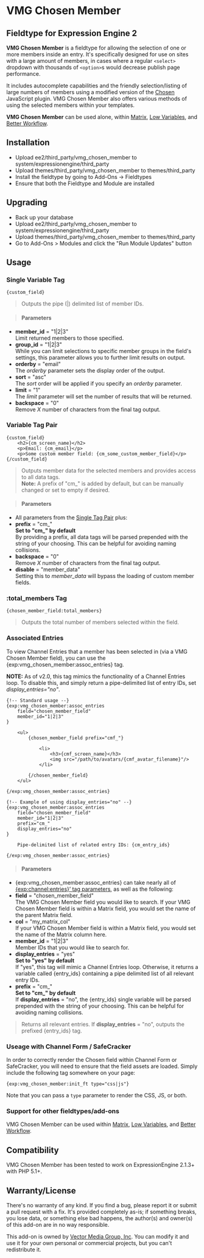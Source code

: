 VMG Chosen Member
========
Fieldtype for Expression Engine 2
--------

**VMG Chosen Member** is a fieldtype for allowing the selection of one or more members inside an entry. It's specifically designed for use on sites with a large amount of members, in cases where a regular `<select>` dropdown with thousands of `<option>`s would decrease publish page performance.

It includes autocomplete capabilities and the friendly selection/listing of large numbers of members using a modified version of the [Chosen](http://harvesthq.github.com/chosen/) JavaScript plugin. VMG Chosen Member also offers various methods of using the selected members within your templates.

**VMG Chosen Member** can be used alone, within [Matrix](http://pixelandtonic.com/matrix/), [Low Variables](http://gotolow.com/addons/low-variables/), and [Better Workflow](http://devot-ee.com/add-ons/better-workflow/).

Installation
-------
*	Upload ee2/third_party/vmg_chosen_member to system/expressionengine/third_party
*	Upload themes/third_party/vmg_chosen_member to themes/third_party
*	Install the fieldtype by going to Add-Ons &rarr; Fieldtypes
*	Ensure that both the Fieldtype and Module are installed

Upgrading
-------
*	Back up your database
*	Upload ee2/third_party/vmg_chosen_member to system/expressionengine/third_party
*	Upload themes/third_party/vmg_chosen_member to themes/third_party
*	Go to Add-Ons > Modules and click the "Run Module Updates" button

Usage
-------

### Single Variable Tag

	{custom_field}
> Outputs the pipe (|) delimited list of member IDs.

> #### Parameters
*	**member_id** = "1|2|3"<br />Limit returned members to those specified.
*	**group_id** = "1|2|3"<br />While you can limit selections to specific member groups in the field's settings, this parameter allows you to further limit results on output.
*	**orderby** = "email"<br />The *orderby* parameter sets the display order of the output.
*	**sort** = "asc"<br />The *sort* order will be applied if you specify an *orderby* parameter.
*	**limit** = "1"<br />The *limit* parameter will set the number of results that will be returned.
*	**backspace** = "0"<br />Remove _X_ number of characters from the final tag output.

### Variable Tag Pair

	{custom_field}
		<h2>{cm_screen_name}</h2>
		<p>Email: {cm_email}</p>
		<p>Some custom member field: {cm_some_custom_member_field}</p>
	{/custom_field}
> Outputs member data for the selected members and provides access to all data tags.<br />**Note:** A prefix of "cm_" is added by default, but can be manually changed or set to empty if desired.

> #### Parameters
*	All parameters from the [Single Tag Pair](#single-variable-tag) plus:
*	**prefix** = "cm\_"<br/>**Set to "cm\_" by default**<br />By providing a prefix, all data tags will be parsed prepended with the string of your choosing. This can be helpful for avoiding naming collisions.
*	**backspace** = "0"<br />Remove _X_ number of characters from the final tag output.
*	**disable** = "member_data"<br />Setting this to *member_data* will bypass the loading of custom member fields.


### :total_members Tag

	{chosen_member_field:total_members}
> Outputs the total number of members selected within the field.


### Associated Entries

To view Channel Entries that a member has been selected in (via a VMG Chosen Member field), you can use the {exp:vmg_chosen_member:assoc_entries} tag.

**NOTE:** As of v2.0, this tag mimics the functionality of a Channel Entries loop. To disable this, and simply return a pipe-delimited list of entry IDs, set *display_entries="no"*.

	{!-- Standard usage --}
	{exp:vmg_chosen_member:assoc_entries
		field="chosen_member_field"
		member_id="1|2|3"
	}

		<ul>
			{chosen_member_field prefix="cmf_"}

				<li>
					<h3>{cmf_screen_name}</h3>
					<img src="/path/to/avatars/{cmf_avatar_filename}"/>
				</li>

			{/chosen_member_field}
		</ul>

	{/exp:vmg_chosen_member:assoc_entries}

	{!-- Example of using display_entries="no" --}
	{exp:vmg_chosen_member:assoc_entries
		field="chosen_member_field"
		member_id="1|2|3"
		prefix="cm_"
		display_entries="no"
	}

		Pipe-delimited list of related entry IDs: {cm_entry_ids}

	{/exp:vmg_chosen_member:assoc_entries}

> #### Parameters
*	{exp:vmg\_chosen\_member:assoc\_entries} can take nearly all of [{exp:channel:entries}’ tag parameters](http://ellislab.com/expressionengine/user-guide/modules/channel/channel_entries.html#parameters), as well as the following:
*	**field** = "chosen_member_field"<br />The VMG Chosen Member field you would like to search. If your VMG Chosen Member field is within a Matrix field, you would set the name of the parent Matrix field.
*	**col** = "my_matrix_col"<br />If your VMG Chosen Member field is within a Matrix field, you would set the name of the Matrix column here.
*	**member\_id** = "1|2|3"<br />Member IDs that you would like to search for.
*	**display_entries** = "yes"<br/>**Set to "yes" by default**<br />If "yes", this tag will mimic a Channel Entries loop. Otherwise, it returns a variable called {entry_ids} containing a pipe delimited list of all relevant entry IDs.
*	**prefix** = "cm\_"<br/>**Set to "cm\_" by default**<br />If **display_entries** = "no", the {entry_ids} single variable will be parsed prepended with the string of your choosing. This can be helpful for avoiding naming collisions.

> Returns all relevant entries. If **display\_entries** = "no", outputs the prefixed {entry_ids} tag.

### Useage with Channel Form / SafeCracker

In order to correctly render the Chosen field within Channel Form or SafeCracker, you will need to ensure that the field assets are loaded. Simply include the following tag somewhere on your page:

`{exp:vmg_chosen_member:init_ft type="css|js"}`

Note that you can pass a `type` parameter to render the CSS, JS, or both.

### Support for other fieldtypes/add-ons

VMG Chosen Member can be used within [Matrix](http://pixelandtonic.com/matrix/), [Low Variables](http://gotolow.com/addons/low-variables/), and [Better Workflow](http://devot-ee.com/add-ons/better-workflow/).

Compatibility
---------

VMG Chosen Member has been tested to work on ExpressionEngine 2.1.3+ with PHP 5.1+.

Warranty/License
--------
There's no warranty of any kind. If you find a bug, please report it or submit a pull request with a fix. It's provided completely as-is; if something breaks, you lose data, or something else bad happens, the author(s) and owner(s) of this add-on are in no way responsible.

This add-on is owned by [Vector Media Group, Inc](http://www.vectormediagroup.com). You can modify it and use it for your own personal or commercial projects, but you can't redistribute it.
